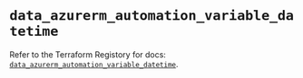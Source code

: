 # `data_azurerm_automation_variable_datetime`

Refer to the Terraform Registory for docs: [`data_azurerm_automation_variable_datetime`](https://www.terraform.io/docs/providers/azurerm/d/automation_variable_datetime).
